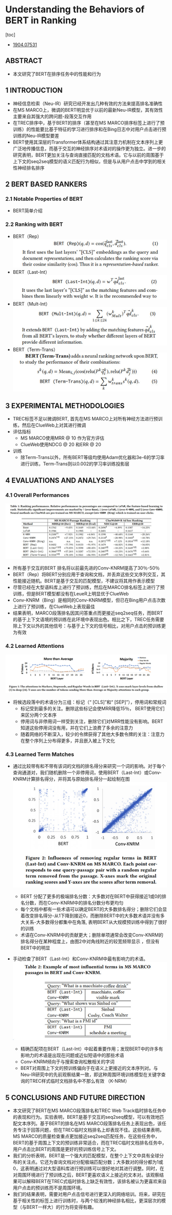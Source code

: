 # Understanding the Behaviors of BERT in Ranking
[toc]
- [1904.07531](https://arxiv.org/pdf/1904.07531.pdf)

## ABSTRACT
- 本文研究了BERT在排序任务中的性能和行为

## 1 INTRODUCTION
- 神经信息检索（Neu-IR）研究已经开发出几种有效的方法来提高排名准确性
- 在MS MARCO上，微调的BERT明显优于以前的最新Neu-IR模型，其有效性主要来自其强大的跨问题-段落交互作用
- 在TREC排序中，基于BERT的排序（甚至在MS MARCO排序标签上进行了预训练）的性能要比基于特征的学习进行排序和在Bing日志中对用户点击进行预训练的Neu-IR模型要差
- BERT使用其深层的Transformer体系结构通过其注意力机制在文本序列上更广泛地传播信息，而基于交互的神经排序对术语对的操作更为独立。进一步的研究表明，BERT更加关注与查询直接匹配的文档术语。它与以前的周围基于上下文的seq2seq模型的语义匹配行为相似，但是与从用户点击中学到的相关性神经排名排序

## 2 BERT BASED RANKERS
### 2.1 Notable Properties of BERT
- BERT简单介绍

### 2.2 Ranking with BERT
- BERT（Rep）
![](../../images/d0001/20200402174251.jpg)
- BERT（Last-Int）
![](../../images/d0001/20200402174446.jpg)
- BERT（Mult-Int）
![](../../images/d0001/20200402174548.jpg)
- BERT（Term-Trans）
![](../../images/d0001/20200402174715.jpg)

## 3 EXPERIMENTAL METHODOLOGIES
- TREC标签不足以微调BERT, 首先在MS MARCO上对所有神经方法进行预训练，然后在ClueWeb上对其进行微调
- 评估指标
  - MS MARCO使用MRR @ 10 作为官方评估
  - ClueWeb使用NDCG @ 20 和ERR @ 20
- 训练
  - 除Term-Trans以外，所有BERT等级均使用Adam优化器和3e-6的学习率进行训练，Term-Trans则以0.002的学习率训练投影层

## 4 EVALUATIONS AND ANALYSES

### 4.1 Overall Performances
![](../../images/d0001/20200402175517.jpg)
- 所有基于交互的BERT 排名将以前最先进的Conv-KNRM提高了30％-50％
- BERT（Rep）将BERT分别应用于查询和文档，并丢弃这些交叉序列交互，其性能接近随机。BERT是基于交互的匹配模型，不建议将其用作表示模型
- 尽管已经在大型语料库上进行了预训练，然后在MARCO排名标签上进行了预训练，但是BERT模型都没有在LeueR上明显优于ClueWeb
- Conv-KNRM（Bing）是相同的Conv-KNRM模型，但已在Bing用户点击次数上进行了预训练，在ClueWeb上表现最佳
- 结果表明，MARCO段落排名因其问答重点而更接近seq2seq任务，而BERT的基于上下文语境的预训练在此环境中表现出色。相比之下，TREC任务需要除上下文以外的其他信号：与基于上下文的信号相比，对用户点击的预训练更为有效

### 4.2 Learned Attentions
![](../../images/d0001/20200402180356.jpg)
- 将候选段落中的术语分为三组：标记（“ [CLS]”和“ [SEP]”），停用词和常规词
  - 标记受到最多的关注。删除这些标记会使MRR降低15％， BERT使用它们来区分两个文本序
  - 停用词与非停用词一样受到关注，删除它们对MRR性能没有影响。BERT知道这些停用词没有用，并在它们上浪费了多余的注意力
  - 随着网络的不断深入，较少的令牌获得了其他大多数令牌的关注：注意力在整个序列上分布得更多，并且嵌入被上下文化

### 4.3 Learned Term Matches
- 通过比较带有和不带有该词的文档的排名得分来研究一个词的影响。对于每个查询通道对，我们随机删除一个非停用词，使用BERT（Last-Int）或Conv-KNRM计算排名得分，并将其与原始排名得分一起绘制在图 
![](../../images/d0001/20200402180851.jpg)
    - BERT 分配了更多的极端排名分数：大多数对在BERT中获得接近1或0的排名分数，而在Conv-KNRM中的排名分数分布更均匀
    - 每个文档中都有一些术语可以确定BERT的大多数排名得分；删除它们会显着改变排名得分-从1下降到接近0，而删除BERT中的大多数术语并没有多大关系-大多数得分都集中在角落, 表明BERT从大规模预训练中得到了很好的训练
    - 术语在Conv-KNRM中的贡献更大；删除单项通常会改变Conv-KNRM的排名得分在某种程度上，由图2中对角线附近的较宽频带显示  ，但没有BERT中的明显

- 手动检查了BERT（Last-Int）和Conv-KNRM中最有影响力的术语。
![](../../images/d0001/20200402181845.jpg)
  - 精确匹配项在BERT（Last-Int）中起着重要作用；发现BERT中的许多有影响力的术语是出现在问题或近似短语中的那些术语
  - Conv-KNRM倾向于与搜索查询松散相关的字词  
  - BERT对周围上下文的预训练偏向于在语义上更接近的文本序列对。与Neu-IR研究中的先前观察结果一致，即这种周围环境训练模型在关键字查询的TREC样式临时文档排名中不那么有效  （K-NRM）

## 5 CONCLUSIONS AND FUTURE DIRECTION
- 本文研究了BERT在MS MARCO段落排名和TREC Web Track临时排名任务中的表现和行为。实验表明，BERT是基于交互的seq2seq模型，可以有效地匹配文本序列。基于BERT的排名在MS MARCO段落排名任务上表现出色，该任务专注于回答问题，但在TREC临时文档排名上却表现不佳。这些结果表明，MS MARCO的质量检查重点更加接近seq2seq匹配任务，在这些任务中，BERT的基于周围上下文的预训练非常适合，而在TREC临时文档排名任务中，用户点击比BERT的周围是更好的预训练信号上下文。
- 我们的分析表明，BERT是一个强大的匹配模型，在整个上下文中具有全球分布的关注点。它还为查询文档对分配极端匹配分数；大多数对的得分都为1或0，这表明通过对大型语料库进行预训练可以很好地对其进行调整。同时，在对周围环境进行了预训练之后，BERT更喜欢语义上接近的文本对。该观察结果可以解释BERT在TREC式临时排名上缺乏有效性，该排名被认为更喜欢来自用户点击的预训练而不是周围环境。
- 我们的结果表明，需要对用户点击信号进行更深入的网络培训。将来，研究在基于相关性的标签上进行训练时，与两个较浅的神经排名相比，更深层次的模型（与BERT一样大）的行为将变得有趣。
